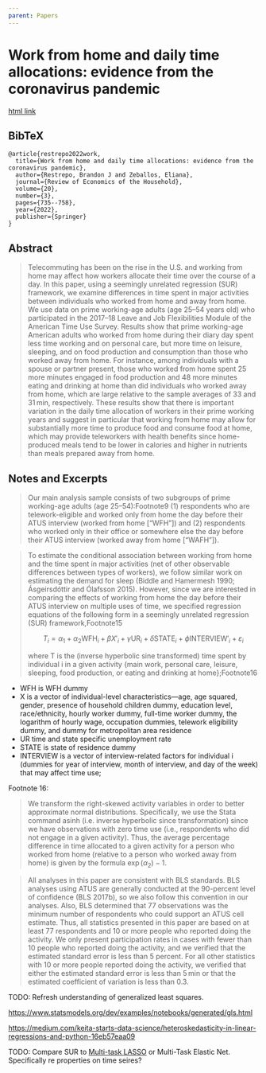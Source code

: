 ```yaml
---
parent: Papers
---
```


# Work from home and daily time allocations: evidence from the coronavirus pandemic

[html link](https://link.springer.com/article/10.1007/s11150-020-09497-9)

## BibTeX
```
@article{restrepo2022work,
  title={Work from home and daily time allocations: evidence from the coronavirus pandemic},
  author={Restrepo, Brandon J and Zeballos, Eliana},
  journal={Review of Economics of the Household},
  volume={20},
  number={3},
  pages={735--758},
  year={2022},
  publisher={Springer}
}
```

## Abstract

> Telecommuting has been on the rise in the U.S. and working from home may affect how workers allocate their time over the course of a day. In this paper, using a seemingly unrelated regression (SUR) framework, we examine differences in time spent in major activities between individuals who worked from home and away from home. We use data on prime working-age adults (age 25–54 years old) who participated in the 2017–18 Leave and Job Flexibilities Module of the American Time Use Survey. Results show that prime working-age American adults who worked from home during their diary day spent less time working and on personal care, but more time on leisure, sleeping, and on food production and consumption than those who worked away from home. For instance, among individuals with a spouse or partner present, those who worked from home spent 25 more minutes engaged in food production and 48 more minutes eating and drinking at home than did individuals who worked away from home, which are large relative to the sample averages of 33 and 31 min, respectively. These results show that there is important variation in the daily time allocation of workers in their prime working years and suggest in particular that working from home may allow for substantially more time to produce food and consume food at home, which may provide teleworkers with health benefits since home-produced meals tend to be lower in calories and higher in nutrients than meals prepared away from home.


## Notes and Excerpts

> Our main analysis sample consists of two subgroups of prime working-age adults (age 25–54):Footnote9 (1) respondents who are telework-eligible and worked only from home the day before their ATUS interview (worked from home [“WFH”]) and (2) respondents who worked only in their office or somewhere else the day before their ATUS interview (worked away from home [“WAFH”]). 


> To estimate the conditional association between working from home and the time spent in major activities (net of other observable differences between types of workers), we follow similar work on estimating the demand for sleep (Biddle and Hamermesh 1990; Ásgeirsdóttir and Ólafsson 2015). However, since we are interested in comparing the effects of working from home the day before their ATUS interview on multiple uses of time, we specified regression equations of the following form in a seemingly unrelated regression (SUR) framework,Footnote15
> 
>  $$T_i=α_1+α_2 \text{WFH}_i + βX'_i + γ \text{UR}_i + δ \text{STATE}_i+ϕ\text{INTERVIEW}'_i + ε_i$$
>
> where T is the (inverse hyperbolic sine transformed) time spent by individual i in a given activity {main work, personal care, leisure, sleeping, food production, or eating and drinking at home};Footnote16

- WFH is WFH dummy
- X is a vector of individual-level characteristics—age, age squared, gender, presence of household children dummy, education level, race/ethnicity, hourly worker dummy, full-time worker dummy, the logarithm of hourly wage, occupation dummies, telework eligibility dummy, and dummy for metropolitan area residence
- UR time and state specific unemployment rate
- STATE is state of residence dummy
- INTERVIEW is a vector of interview-related factors for individual i (dummies for year of interview, month of interview, and day of the week) that may affect time use;

Footnote 16:

> We transform the right-skewed activity variables in order to better approximate normal distributions. Specifically, we use the Stata command asinh (i.e. inverse hyperbolic since transformation) since we have observations with zero time use (i.e., respondents who did not engage in a given activity). Thus, the average percentage difference in time allocated to a given activity for a person who worked from home (relative to a person who worked away from home) is given by the formula $\exp(α_2)−1$.



> All analyses in this paper are consistent with BLS standards. BLS analyses using ATUS are generally conducted at the 90-percent level of confidence (BLS 2017b), so we also follow this convention in our analyses. Also, BLS determined that 77 observations was the minimum number of respondents who could support an ATUS cell estimate. Thus, all statistics presented in this paper are based on at least 77 respondents and 10 or more people who reported doing the activity. We only present participation rates in cases with fewer than 10 people who reported doing the activity, and we verified that the estimated standard error is less than 5 percent. For all other statistics with 10 or more people reported doing the activity, we verified that either the estimated standard error is less than 5 min or that the estimated coefficient of variation is less than 0.3.




TODO: Refresh understanding of generalized least squares.

https://www.statsmodels.org/dev/examples/notebooks/generated/gls.html

https://medium.com/keita-starts-data-science/heteroskedasticity-in-linear-regressions-and-python-16eb57eaa09


TODO: Compare SUR to [Multi-task LASSO](https://scikit-learn.org/stable/modules/linear_model.html#multi-task-lasso) or Multi-Task Elastic Net. Specifically re properties on time seires?



